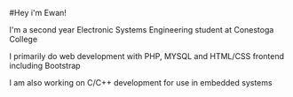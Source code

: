 #Hey i'm Ewan!

I'm a second year Electronic Systems Engineering student at Conestoga College

I primarily do web development with PHP, MYSQL and HTML/CSS frontend including Bootstrap

I am also working on C/C++ development for use in embedded systems

<!--
**ecrichton0/ecrichton0** is a ✨ _special_ ✨ repository because its `README.md` (this file) appears on your GitHub profile.

Here are some ideas to get you started:

- 🔭 I’m currently working on ...
- 🌱 I’m currently learning ...
- 👯 I’m looking to collaborate on ...
- 🤔 I’m looking for help with ...
- 💬 Ask me about ...
- 📫 How to reach me: ...
- 😄 Pronouns: ...
- ⚡ Fun fact: ...
-->
